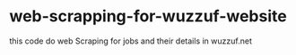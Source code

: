 # web-scrapping-for-wuzzuf-website
this code do web Scraping for jobs and their details in wuzzuf.net
